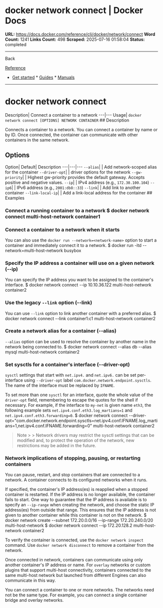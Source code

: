 # docker network connect | Docker Docs

**URL:** https://docs.docker.com/reference/cli/docker/network/connect
**Word Count:** 1241
**Links Count:** 498
**Scraped:** 2025-07-16 01:58:04
**Status:** completed

---

Back

[Reference](https://docs.docker.com/reference/)

  * [Get started](https://docs.docker.com/get-started/)   * [Guides](https://docs.docker.com/guides/)   * [Manuals](https://docs.docker.com/manuals/)

* * *

# docker network connect

Description| Connect a container to a network   ---|---   Usage| `docker network connect [OPTIONS] NETWORK CONTAINER`      ## Description

Connects a container to a network. You can connect a container by name or by ID. Once connected, the container can communicate with other containers in the same network.

## Options

Option| Default| Description   ---|---|---   `--alias`| | Add network-scoped alias for the container   `--driver-opt`| | driver options for the network   `--gw-priority`| | Highest gw-priority provides the default gateway. Accepts positive and negative values.      `--ip`| | IPv4 address \(e.g., `172.30.100.104`\)   `--ip6`| | IPv6 address \(e.g., `2001:db8::33`\)   `--link`| | Add link to another container   `--link-local-ip`| | Add a link-local address for the container      ## Examples

### Connect a running container to a network               $ docker network connect multi-host-network container1     

### Connect a container to a network when it starts

You can also use the `docker run --network=<network-name>` option to start a container and immediately connect it to a network.               $ docker run -itd --network=multi-host-network busybox     

### Specify the IP address a container will use on a given network \(--ip\)

You can specify the IP address you want to be assigned to the container's interface.               $ docker network connect --ip 10.10.36.122 multi-host-network container2     

### Use the legacy `--link` option \(--link\)

You can use `--link` option to link another container with a preferred alias.               $ docker network connect --link container1:c1 multi-host-network container2     

### Create a network alias for a container \(--alias\)

`--alias` option can be used to resolve the container by another name in the network being connected to.               $ docker network connect --alias db --alias mysql multi-host-network container2     

### Set sysctls for a container's interface \(--driver-opt\)

`sysctl` settings that start with `net.ipv4.` and `net.ipv6.` can be set per-interface using `--driver-opt` label `com.docker.network.endpoint.sysctls`. The name of the interface must be replaced by `IFNAME`.

To set more than one `sysctl` for an interface, quote the whole value of the `driver-opt` field, remembering to escape the quotes for the shell if necessary. For example, if the interface to `my-net` is given name `eth3`, the following example sets `net.ipv4.conf.eth3.log_martians=1` and `net.ipv4.conf.eth3.forwarding=0`.               $ docker network connect --driver-opt=\"com.docker.network.endpoint.sysctls=net.ipv4.conf.IFNAME.log_martians=1,net.ipv4.conf.IFNAME.forwarding=0\" multi-host-network container2     

> Note >  > Network drivers may restrict the sysctl settings that can be modified and, to protect the operation of the network, new restrictions may be added in the future.

### Network implications of stopping, pausing, or restarting containers

You can pause, restart, and stop containers that are connected to a network. A container connects to its configured networks when it runs.

If specified, the container's IP address\(es\) is reapplied when a stopped container is restarted. If the IP address is no longer available, the container fails to start. One way to guarantee that the IP address is available is to specify an `--ip-range` when creating the network, and choose the static IP address\(es\) from outside that range. This ensures that the IP address is not given to another container while this container is not on the network.               $ docker network create --subnet 172.20.0.0/16 --ip-range 172.20.240.0/20 multi-host-network                    $ docker network connect --ip 172.20.128.2 multi-host-network container2     

To verify the container is connected, use the `docker network inspect` command. Use `docker network disconnect` to remove a container from the network.

Once connected in network, containers can communicate using only another container's IP address or name. For `overlay` networks or custom plugins that support multi-host connectivity, containers connected to the same multi-host network but launched from different Engines can also communicate in this way.

You can connect a container to one or more networks. The networks need not be the same type. For example, you can connect a single container bridge and overlay networks.